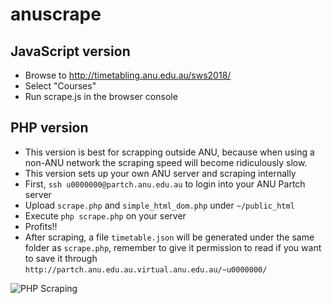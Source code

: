 # anuscrape

## JavaScript version
* Browse to http://timetabling.anu.edu.au/sws2018/
* Select "Courses"
* Run scrape.js in the browser console

## PHP version
* This version is best for scrapping outside ANU, because when using a non-ANU network the scraping speed will become ridiculously slow.
* This version sets up your own ANU server and scraping internally
* First, `ssh u0000000@partch.anu.edu.au` to login into your ANU Partch server
* Upload `scrape.php` and `simple_html_dom.php` under `~/public_html`
* Execute `php scrape.php` on your server
* Profits!!
* After scraping, a file `timetable.json` will be generated under the same folder as `scrape.php`, remember to give it permission to read if you want to save it through `http://partch.anu.edu.au.virtual.anu.edu.au/~u0000000/`


![PHP Scraping](http://i.imgur.com/73Dfax0.png)